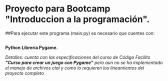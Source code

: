 # Proyecto para Bootcamp "Introduccion a la programación".


##Para ejecutar este programa (main.py) es necesario que cuentes con:

##
**Python**
**Librería Pygame.**

_Detalles: cuenta con las especificaciones del curso de Código Facilito **"Curso para crear un juego con Pygame"** pero aun no se ha implementado el manejo de archivos ctal y como lo requieren los lineamientos del proyecto completo_